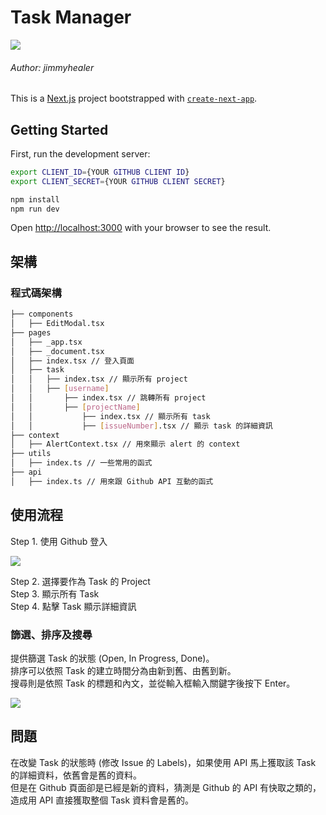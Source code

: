# Task Manager

![](https://img.shields.io/badge/-Next.js-000000?style=flat-square&logo=next.js&logoColor=white)

###### Author: jimmyhealer

This is a [Next.js](https://nextjs.org/) project bootstrapped with [`create-next-app`](https://github.com/vercel/next.js/tree/canary/packages/create-next-app).

## Getting Started

First, run the development server:

```bash
export CLIENT_ID={YOUR GITHUB CLIENT ID}
export CLIENT_SECRET={YOUR GITHUB CLIENT SECRET}

npm install
npm run dev
```

Open [http://localhost:3000](http://localhost:3000) with your browser to see the result.

## 架構

### 程式碼架構

```bash
├── components
│   ├── EditModal.tsx
├── pages
│   ├── _app.tsx
│   ├── _document.tsx
│   ├── index.tsx // 登入頁面
│   ├── task
│   │   ├── index.tsx // 顯示所有 project
│   │   ├── [username]
│   │       ├── index.tsx // 跳轉所有 project
│   │       ├── [projectName]
│   │           ├── index.tsx // 顯示所有 task
│   │           ├── [issueNumber].tsx // 顯示 task 的詳細資訊
├── context
│   ├── AlertContext.tsx // 用來顯示 alert 的 context
├── utils
│   ├── index.ts // 一些常用的函式
├── api
│   ├── index.ts // 用來跟 Github API 互動的函式
```

## 使用流程

Step 1. 使用 Github 登入

![](https://media.discordapp.net/attachments/1084488208076771349/1092387374836756480/image.png?width=1360&height=662)

Step 2. 選擇要作為 Task 的 Project\
Step 3. 顯示所有 Task\
Step 4. 點擊 Task 顯示詳細資訊

### 篩選、排序及搜尋

提供篩選 Task 的狀態 (Open, In Progress, Done)。\
排序可以依照 Task 的建立時間分為由新到舊、由舊到新。\
搜尋則是依照 Task 的標題和內文，並從輸入框輸入關鍵字後按下 Enter。

![](https://media.discordapp.net/attachments/1084488208076771349/1092387912185806878/image.png?width=1440&height=168)

## 問題

在改變 Task 的狀態時 (修改 Issue 的 Labels)，如果使用 API 馬上獲取該 Task 的詳細資料，依舊會是舊的資料。\
但是在 Github 頁面卻是已經是新的資料，猜測是 Github 的 API 有快取之類的，造成用 API 直接獲取整個 Task 資料會是舊的。
